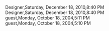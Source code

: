 ﻿Designer,Saturday, December 18, 2010,8:40 PM  Designer,Saturday, December 18, 2010,8:40 PM  guest,Monday, October 18, 2004,5:11 PM  guest,Monday, October 18, 2004,5:10 PM